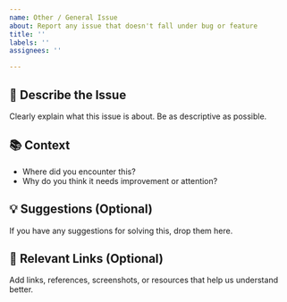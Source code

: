 ```yaml
---
name: Other / General Issue
about: Report any issue that doesn't fall under bug or feature
title: ''
labels: ''
assignees: ''

---
```


## 📝 Describe the Issue
Clearly explain what this issue is about. Be as descriptive as possible.

## 📚 Context
- Where did you encounter this?
- Why do you think it needs improvement or attention?

## 💡 Suggestions (Optional)

If you have any suggestions for solving this, drop them here.

## 🔗 Relevant Links (Optional)

Add links, references, screenshots, or resources that help us understand better.
